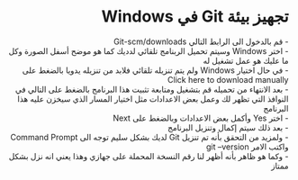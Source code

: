 
# <div dir = "rtl"> تجهيز بيئة Git في Windows</div>

<div dir = "rtl">
- قم بالدخول الى الرابط التالي Git-scm/downloads
<div dir = "rtl">
- اختر Windows وسيتم تحميل الربنامج تلقائي لدديك كما هو موضح أسفل الصورة وكل ما عليك هو عمل تشغيل له
<div dir = "rtl">
- في حال اختيار Windows ولم يتم تنزيله تلقائي فلابد من تنزيله يدويا بالضغط على Click here to download manually
<div dir = "rtl">
- بعد الانتهاء من تحميله قم بتشغيل ومتابعة تثبيت هذا البرنامج بالضغط على التالي في النوافذ التي تظهر لك وعمل بعض الاعدادات مثل اختيار المسار الذي سيخزن عليه هذا البرنامج

<div dir = "rtl">
- اختر Yes وأكمل بعض الاعدادات وبالضغط على Next
<div dir = "rtl">
- بعد ذلك سيتم إكمال وتنزيل البرنامج
<div dir = "rtl">
- ولمزيد من التحقق بأنه تم تنزيل Git لديك بشكل سليم توجه الى  Command Prompt واكتب الامر git –version
<div dir = "rtl">
- وكما هو ظاهر بأنه أظهر لنا رقم النسخة المحملة على جهازي وهذا يعني انه نزل بشكل ممتاز
